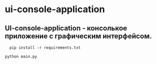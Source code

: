 # ui-console-application


## UI-console-application - консолькое приложение с графическим интерфейсом.


```
  pip install -r requirements.txt
```

```
python main.py
```
